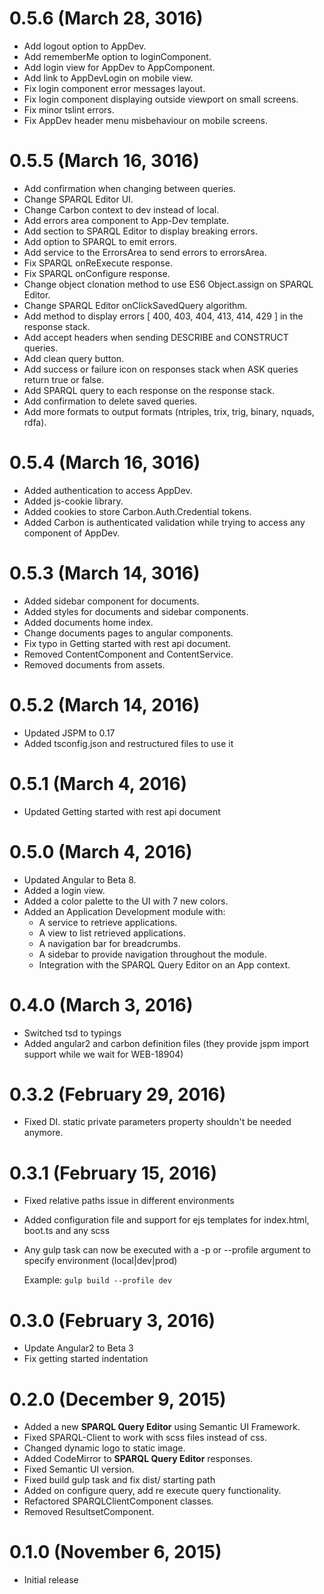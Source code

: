 # 0.5.6 (March 28, 3016)
* Add logout option to AppDev.
* Add rememberMe option to loginComponent.
* Add login view for AppDev to AppComponent.
* Add link to AppDevLogin on mobile view.
* Fix login component error messages layout.
* Fix login component displaying outside viewport on small screens.
* Fix minor tslint errors.
* Fix AppDev header menu misbehaviour on mobile screens.

# 0.5.5 (March 16, 3016)
* Add confirmation when changing between queries.
* Change SPARQL Editor UI.
* Change Carbon context to dev instead of local.
* Add errors area component to App-Dev template.
* Add section to SPARQL Editor to display breaking errors.
* Add option to SPARQL to emit errors.
* Add service to the ErrorsArea to send errors to errorsArea.
* Fix SPARQL onReExecute response.
* Fix SPARQL onConfigure response.
* Change object clonation method to use ES6 Object.assign on SPARQL Editor.
* Change SPARQL Editor onClickSavedQuery algorithm.
* Add method to display errors [ 400, 403, 404, 413, 414, 429 ] in the response stack.
* Add accept headers when sending DESCRIBE and CONSTRUCT queries.
* Add clean query button.
* Add success or failure icon on responses stack when ASK queries return true or false.
* Add SPARQL query to each response on the response stack.
* Add confirmation to delete saved queries.
* Add more formats to output formats (ntriples, trix, trig, binary, nquads, rdfa).

# 0.5.4 (March 16, 3016)
* Added authentication to access AppDev.
* Added js-cookie library.
* Added cookies to store Carbon.Auth.Credential tokens.
* Added Carbon is authenticated validation while trying to access any component of AppDev.

# 0.5.3 (March 14, 3016)
* Added sidebar component for documents.
* Added styles for documents and sidebar components.
* Added documents home index.
* Change documents pages to angular components.
* Fix typo in Getting started with rest api document.
* Removed ContentComponent and ContentService.
* Removed documents from assets.

# 0.5.2 (March 14, 2016)
* Updated JSPM to 0.17
* Added tsconfig.json and restructured files to use it

# 0.5.1 (March 4, 2016)
* Updated Getting started with rest api document

# 0.5.0 (March 4, 2016)
* Updated Angular to Beta 8.
* Added a login view.
* Added a color palette to the UI with 7 new colors.
* Added an Application Development module with:
    *  A service to retrieve applications.
    *  A view to list retrieved applications.
    *  A navigation bar for breadcrumbs.
    *  A sidebar to provide navigation throughout the module.
    *  Integration with the SPARQL Query Editor on an App context.

# 0.4.0 (March 3, 2016)
* Switched tsd to typings
* Added angular2 and carbon definition files (they provide jspm import support while we wait for WEB-18904)

# 0.3.2 (February 29, 2016)
* Fixed DI. static private parameters property shouldn't be needed anymore.

# 0.3.1 (February 15, 2016)
* Fixed relative paths issue in different environments
* Added configuration file and support for ejs templates for index.html, boot.ts and any scss
* Any gulp task can now be executed with a -p or --profile argument to specify environment (local|dev|prod)
   
   Example: `gulp build --profile dev`

# 0.3.0 (February 3, 2016)
* Update Angular2 to Beta 3
* Fix getting started indentation

# 0.2.0 (December 9, 2015)
* Added a new **SPARQL Query Editor** using Semantic UI Framework.
* Fixed SPARQL-Client to work with scss files instead of css.
* Changed dynamic logo to static image.
* Added CodeMirror to **SPARQL Query Editor** responses.
* Fixed Semantic UI version.
* Fixed build gulp task and fix dist/ starting path	
* Added on configure query, add re execute query functionality.
* Refactored SPARQLClientComponent classes.
* Removed ResultsetComponent.

# 0.1.0 (November 6, 2015)
* Initial release
